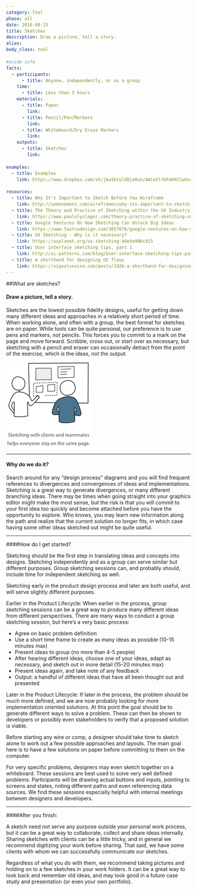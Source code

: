 ```yaml
---
category: Tool
phase: all
date: 2016-09-15
title: Sketches
description: Draw a picture, tell a story.
alias:
body_class: tool

#aside info
facts:
  - participants:
      - title: Anyone, independently, or as a group
    time:
      - title: Less than 3 hours
    materials:
      - title: Paper
        link:
      - title: Pencil/Pen/Markers
        link:
      - title: Whiteboard/Dry Erase Markers
        link:
    outputs:
      - title: Sketches
        link:

examples:
  - title: Examples
    link: https://www.dropbox.com/sh/jkw1btold8je0ux/AACeXltKPaHXCCwXvc4lF4pha?dl=0

resources:
  - title: Why It's Important to Sketch Before You Wireframe
    link: http://uxmovement.com/wireframes/why-its-important-to-sketch-before-you-wireframe/
  - title: The Theory and Practice of Sketching within the UX Industry
    link: https://www.paulolyslager.com/theory-practice-of-sketching-ux-industry/
  - title: Google Ventures On How Sketching Can Unlock Big Ideas
    link: https://www.fastcodesign.com/3057076/google-ventures-on-how-sketching-can-unlock-big-ideas
  - title: UX Sketching - Why is it necessary?
    link: https://uxplanet.org/ux-sketching-4deda906c915
  - title: User interface sketching tips, part 1
    link: http://ui-patterns.com/blog/User-interface-sketching-tips-part-1
  - title: A shorthand for designing UI flows
    link: https://signalvnoise.com/posts/1926-a-shorthand-for-designing-ui-flows  
---
```


##What are sketches?
<h4 class="description">Draw a picture, tell a story.</h4>

Sketches are the lowest possible fidelity designs, useful for getting down many different ideas and approaches in a relatively short period of time. When working alone, and often with a group, the best format for sketches are on paper. While tools can be quite personal, our preference is to use pens and markers, not pencils. This forces you to commit to a mark on the page and move forward. Scribble, cross out, or start over as necessary, but sketching with a pencil and eraser can occasionally detract from the point of the exercise, which is the ideas, not the output.

<img src="../images/sketches-people.png">

<hr />

#### Why do we do it?
Search around for any “design process” diagrams and you will find frequent references to divergences and convergences of ideas and implementations. Sketching is a great way to generate divergences, or many different branching ideas. There may be times when going straight into your graphics editor might make the most sense, but the risk is that you will commit to your first idea too quickly and become attached before you have the opportunity to explore. Who knows, you may learn new information along the path and realize that the current solution no longer fits, in which case having some other ideas sketched out might be quite useful.

<hr />

####How do I get started?

Sketching should be the first step in translating ideas and concepts into designs. Sketching independently and as a group can serve similar but different purposes. Group sketching sessions can, and probably should, include time for independent sketching as well.

Sketching early in the product design process and later are both useful, and will serve slightly different purposes.

Earlier in the Product Lifecycle:
When earlier in the process, group sketching sessions can be a great way to produce many different ideas from different perspectives. There are many ways to conduct a group sketching session, but here’s a very basic process:

- Agree on basic problem definition
- Use a short time frame to create as many ideas as possible (10-15 minutes max)
- Present ideas to group (no more than 4-5 people)
- After hearing different ideas, choose one of your ideas, adapt as necessary, and sketch out in more detail (15-20 minutes max)
- Present ideas again, and take note of any feedback
- Output: a handful of different ideas that have all been thought out and presented

Later in the Product Lifecycle:
If later in the process, the problem should be much more defined, and we are now probably looking for more implementation oriented solutions. At this point the goal should be to generate different ways to solve a problem. These can then be shown to developers or possibly even stakeholders to verify that a proposed solution is viable.

Before starting any wire or comp, a designer should take time to sketch alone to work out a few possible approaches and layouts. The main goal here is to have a few solutions on paper before committing to them on the computer.

For very specific problems, designers may even sketch together on a whiteboard. These sessions are best used to solve very well defined problems. Participants will be drawing actual buttons and inputs, pointing to screens and states, noting different paths and even referencing data sources. We find these sessions especially helpful with internal meetings between designers and developers.

<hr />

####After you finish:

A sketch need not serve any purpose outside your personal work process, but it can be a great way to collaborate, collect and share ideas internally. Sharing sketches with clients can be a little tricky, and in general we recommend digitizing your work before sharing. That said, we have some clients with whom we can successfully communicate our sketches.

Regardless of what you do with them, we recommend taking pictures and holding on to a few sketches in your work folders. It can be a great way to look back and remember old ideas, and may look good in a future case study and presentation (or even your own portfolio).
